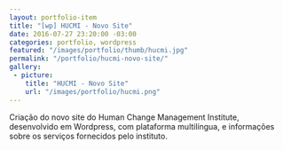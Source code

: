 ```yaml
---
layout: portfolio-item
title: "[wp] HUCMI - Novo Site"
date: 2016-07-27 23:20:00 -03:00
categories: portfolio, wordpress
featured: "/images/portfolio/thumb/hucmi.jpg"
permalink: "/portfolio/hucmi-novo-site/"
gallery:
 - picture:
    title: "HUCMI - Novo Site"
    url: "/images/portfolio/hucmi.png"
---
```

Criação do novo site do Human Change Management Institute, desenvolvido em Wordpress, com plataforma multilíngua, e informações sobre os serviços fornecidos pelo instituto.